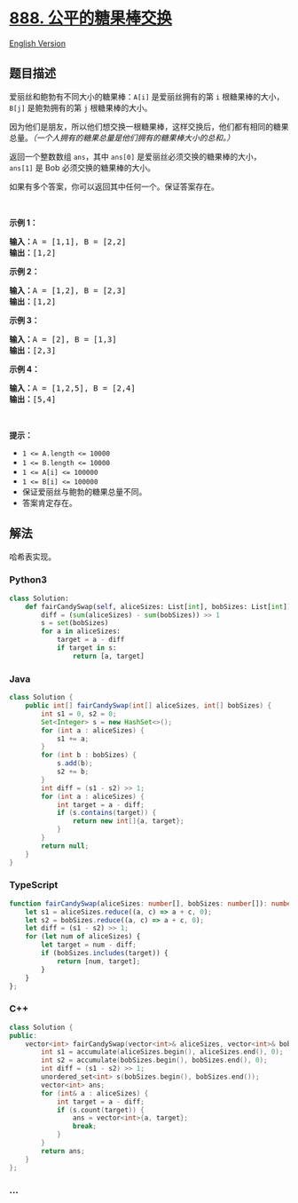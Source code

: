 # [888. 公平的糖果棒交换](https://leetcode-cn.com/problems/fair-candy-swap)

[English Version](/solution/0800-0899/0888.Fair%20Candy%20Swap/README_EN.md)

## 题目描述

<!-- 这里写题目描述 -->

<p>爱丽丝和鲍勃有不同大小的糖果棒：<code>A[i]</code> 是爱丽丝拥有的第 <code>i</code> 根糖果棒的大小，<code>B[j]</code> 是鲍勃拥有的第 <code>j</code> 根糖果棒的大小。</p>

<p>因为他们是朋友，所以他们想交换一根糖果棒，这样交换后，他们都有相同的糖果总量。<em>（一个人拥有的糖果总量是他们拥有的糖果棒大小的总和。）</em></p>

<p>返回一个整数数组 <code>ans</code>，其中 <code>ans[0]</code> 是爱丽丝必须交换的糖果棒的大小，<code>ans[1]</code> 是 Bob 必须交换的糖果棒的大小。</p>

<p>如果有多个答案，你可以返回其中任何一个。保证答案存在。</p>

<p> </p>

<p><strong>示例 1：</strong></p>

<pre>
<strong>输入：</strong>A = [1,1], B = [2,2]
<strong>输出：</strong>[1,2]
</pre>

<p><strong>示例 2：</strong></p>

<pre>
<strong>输入：</strong>A = [1,2], B = [2,3]
<strong>输出：</strong>[1,2]
</pre>

<p><strong>示例 3：</strong></p>

<pre>
<strong>输入：</strong>A = [2], B = [1,3]
<strong>输出：</strong>[2,3]
</pre>

<p><strong>示例 4：</strong></p>

<pre>
<strong>输入：</strong>A = [1,2,5], B = [2,4]
<strong>输出：</strong>[5,4]
</pre>

<p> </p>

<p><strong>提示：</strong></p>

<ul>
	<li><code>1 <= A.length <= 10000</code></li>
	<li><code>1 <= B.length <= 10000</code></li>
	<li><code>1 <= A[i] <= 100000</code></li>
	<li><code>1 <= B[i] <= 100000</code></li>
	<li>保证爱丽丝与鲍勃的糖果总量不同。</li>
	<li>答案肯定存在。</li>
</ul>


## 解法

<!-- 这里可写通用的实现逻辑 -->

哈希表实现。

<!-- tabs:start -->

### **Python3**

<!-- 这里可写当前语言的特殊实现逻辑 -->

```python
class Solution:
    def fairCandySwap(self, aliceSizes: List[int], bobSizes: List[int]) -> List[int]:
        diff = (sum(aliceSizes) - sum(bobSizes)) >> 1
        s = set(bobSizes)
        for a in aliceSizes:
            target = a - diff
            if target in s:
                return [a, target]
```

### **Java**

<!-- 这里可写当前语言的特殊实现逻辑 -->

```java
class Solution {
    public int[] fairCandySwap(int[] aliceSizes, int[] bobSizes) {
        int s1 = 0, s2 = 0;
        Set<Integer> s = new HashSet<>();
        for (int a : aliceSizes) {
            s1 += a;
        }
        for (int b : bobSizes) {
            s.add(b);
            s2 += b;
        }
        int diff = (s1 - s2) >> 1;
        for (int a : aliceSizes) {
            int target = a - diff;
            if (s.contains(target)) {
                return new int[]{a, target};
            }
        }
        return null;
    }
}
```

### **TypeScript**

```ts
function fairCandySwap(aliceSizes: number[], bobSizes: number[]): number[] {
    let s1 = aliceSizes.reduce((a, c) => a + c, 0);
    let s2 = bobSizes.reduce((a, c) => a + c, 0);
    let diff = (s1 - s2) >> 1;
    for (let num of aliceSizes) {
        let target = num - diff;
        if (bobSizes.includes(target)) {
            return [num, target];
        }
    }
};
```

### **C++**

```cpp
class Solution {
public:
    vector<int> fairCandySwap(vector<int>& aliceSizes, vector<int>& bobSizes) {
        int s1 = accumulate(aliceSizes.begin(), aliceSizes.end(), 0);
        int s2 = accumulate(bobSizes.begin(), bobSizes.end(), 0);
        int diff = (s1 - s2) >> 1;
        unordered_set<int> s(bobSizes.begin(), bobSizes.end());
        vector<int> ans;
        for (int& a : aliceSizes) {
            int target = a - diff;
            if (s.count(target)) {
                ans = vector<int>{a, target};
                break;
            }
        }
        return ans;
    }
};
```

### **...**

```

```

<!-- tabs:end -->
